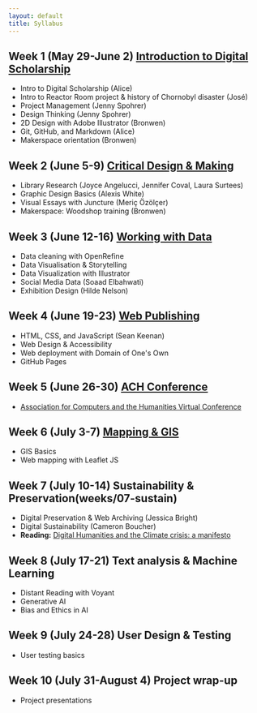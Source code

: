 ```yaml
---
layout: default
title: Syllabus
---
```



## Week 1 (May 29-June 2) [Introduction to Digital Scholarship](https://digbmc.github.io/dssf-syll/weeks/01-intro.html)

- Intro to Digital Scholarship (Alice)
- Intro to Reactor Room project & history of Chornobyl disaster (José)
- Project Management (Jenny Spohrer)
- Design Thinking (Jenny Spohrer)
- 2D Design with Adobe Illustrator (Bronwen)
- Git, GitHub, and Markdown (Alice)
- Makerspace orientation (Bronwen)

## Week 2 (June 5-9) [Critical Design & Making](https://digbmc.github.io/dssf-syll/weeks/02-design.html)

- Library Research (Joyce Angelucci, Jennifer Coval, Laura Surtees)
- Graphic Design Basics (Alexis White)
- Visual Essays with Juncture (Meriç Özölçer)
- Makerspace: Woodshop training (Bronwen)

## Week 3 (June 12-16) [Working with Data](https://digbmc.github.io/dssf-syll/weeks/03-data.html)

- Data cleaning with OpenRefine
- Data Visualisation & Storytelling 
- Data Visualization with Illustrator
- Social Media Data (Soaad Elbahwati)
- Exhibition Design (Hilde Nelson)

## Week 4 (June 19-23) [Web Publishing](https://digbmc.github.io/dssf-syll/weeks/04-web.html)

- HTML, CSS, and JavaScript (Sean Keenan)
- Web Design & Accessibility
- Web deployment with Domain of One's Own
- GitHub Pages

## Week 5 (June 26-30) [ACH Conference](https://digbmc.github.io/dssf-syll/weeks/05-modeling.html)

- [Association for Computers and the Humanities Virtual Conference](https://members.ach.org/civicrm/event/info/?id=20&reset=1)

## Week 6 (July 3-7) [Mapping & GIS](weeks/06-mapping)

- GIS Basics
- Web mapping with Leaflet JS

## Week 7 (July 10-14) Sustainability & Preservation(weeks/07-sustain)

- Digital Preservation & Web Archiving (Jessica Bright)
- Digital Sustainability (Cameron Boucher)
- **Reading:** [Digital Humanities and the Climate crisis: a manifesto](https://dhc-barnard.github.io/dhclimate/) 


## Week 8 (July 17-21) Text analysis & Machine Learning

- Distant Reading with Voyant
- Generative AI
- Bias and Ethics in AI

## Week 9 (July 24-28) User Design & Testing

- User testing basics

## Week 10 (July 31-August 4) Project wrap-up

- Project presentations
